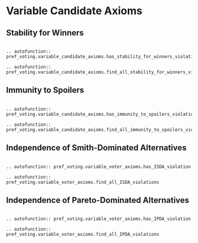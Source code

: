 Variable Candidate Axioms
==========


## Stability for Winners

```{eval-rst}

.. autofunction:: pref_voting.variable_candidate_axioms.has_stability_for_winners_violation

.. autofunction:: pref_voting.variable_candidate_axioms.find_all_stability_for_winners_violations

```

## Immunity to Spoilers

```{eval-rst}

.. autofunction:: pref_voting.variable_candidate_axioms.has_immunity_to_spoilers_violation

.. autofunction:: pref_voting.variable_candidate_axioms.find_all_immunity_to_spoilers_violations

```

## Independence of Smith-Dominated Alternatives

```{eval-rst}

.. autofunction:: pref_voting.variable_voter_axioms.has_ISDA_violation

.. autofunction:: pref_voting.variable_voter_axioms.find_all_ISDA_violations

```

## Independence of Pareto-Dominated Alternatives

```{eval-rst}

.. autofunction:: pref_voting.variable_voter_axioms.has_IPDA_violation

.. autofunction:: pref_voting.variable_voter_axioms.find_all_IPDA_violations

```